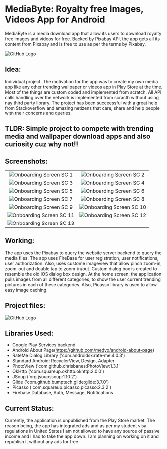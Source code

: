 # MediaByte: Royalty free Images, Videos App for Android
MediaByte is a media download app that allow its users to download royalty free images and videos for free. Backed by Pixabay API, the app gets all its content from Pixabay and is free to use as per the terms by Pixabay. 

![GitHub Logo](/images/cover.jpg)


## Idea:
Individual project. The motivation for the app was to create my own media app like any other trending wallpaper or videos app in Play Store at the time. Most of the things are custom coded and implemented from scratch. All API calls handling over the network is implemented from scracth without using nay third party library. The project has been succeessful with a great help from Stackoverflow and amazing netizens that care, share and help people with their concerns and queries. 


## TLDR: Simple project to compete with trending media and wallpaper download apps and also curiosity cuz why not!!

## Screenshots:

| | |
|:-------------------------:|:-------------------------:|
|<img   alt="Onboarding Screen" src="images/1.png">  SC 1 | <img   alt="Onboarding Screen" src="images/1_1.png"> SC 2|
|<img   alt="Onboarding Screen" src="images/2.png">  SC 3 | <img   alt="Onboarding Screen" src="images/3.png"> SC 4|
|<img   alt="Onboarding Screen" src="images/4.png">  SC 5 | <img   alt="Onboarding Screen" src="images/5.png">  SC 6|
|<img   alt="Onboarding Screen" src="images/6.png">  SC 7 | <img   alt="Onboarding Screen" src="images/7.png">  SC 8|
|<img   alt="Onboarding Screen" src="images/8.png">  SC 9 | <img   alt="Onboarding Screen" src="images/9.png">  SC 10|
|<img   alt="Onboarding Screen" src="images/10.png">  SC 11 | <img   alt="Onboarding Screen" src="images/11.png">  SC 12|
|<img  alt="Onboarding Screen" src="images/12.png">  SC 13 | |


## Working:
The app uses the Pixabay to query the website server backend to query the media files. The app uses FireBase for user registration, user notifications, user authorization. Also, uses custome imageview that allow pinch zoom-in, zoom-out and double tap to zoom-in/out. Custom dialog box is created to resemble the old iOS dialog box design. At the home screen, the application pulls images from all different categories, to show the user current trending pictures in each of these categories. Also, Picasso library is used to allow easy image caching.

## Project files:

![GitHub Logo](/images/files.png)


## Libraries Used:
- Google Play Services backend
- Android About Page(https://github.com/medyo/android-about-page)
- RateMe Dialog Library ('com.androidsx:rate-me:4.0.3')
- Standard Android: RecyclerView, Design, Adapter
- PhotoView ('com.github.chrisbanes:PhotoView:1.3.1'
- OkHttp ('com.squareup.okhttp:okhttp:2.0.0')
- JSoup ('org.jsoup:jsoup:1.10.2')
- Glide ('com.github.bumptech.glide:glide:3.7.0')
- Picasso ('com.squareup.picasso:picasso:2.3.2')
- Firebase Database, Auth, Message, Notifications

## Current Status:
Currently, the application is unpublished from the Play Store market. The reason being, the app has integrated ads and as per my student visa regulations in United States I am not allowed to have any source of passive income and I had to take the app down. I am planning on working on it and republish it without any ads for free.


